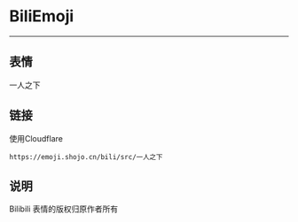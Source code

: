 # BiliEmoji
---
## 表情
一人之下
## 链接
使用Cloudflare
```
https://emoji.shojo.cn/bili/src/一人之下
```
## 说明
Bilibili 表情的版权归原作者所有
